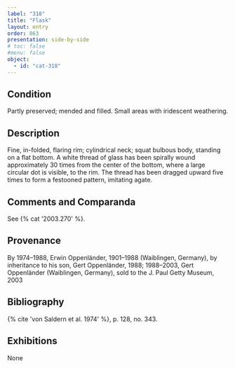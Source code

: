 ```yaml
---
label: "318"
title: "Flask"
layout: entry
order: 863
presentation: side-by-side
# toc: false
#menu: false 
object:
  - id: "cat-318"
---
```


## Condition

Partly preserved; mended and filled. Small areas with iridescent weathering.

## Description

Fine, in-folded, flaring rim; cylindrical neck; squat bulbous body, standing on a flat bottom. A white thread of glass has been spirally wound approximately 30 times from the center of the bottom, where a large circular dot is visible, to the rim. The thread has been dragged upward five times to form a festooned pattern, imitating agate.

## Comments and Comparanda

See {% cat '2003.270' %}.

## Provenance

By 1974–1988, Erwin Oppenländer, 1901–1988 (Waiblingen, Germany), by inheritance to his son, Gert Oppenländer, 1988; 1988–2003, Gert Oppenländer (Waiblingen, Germany), sold to the J. Paul Getty Museum, 2003

## Bibliography

{% cite 'von Saldern et al. 1974' %}, p. 128, no. 343.

## Exhibitions

None